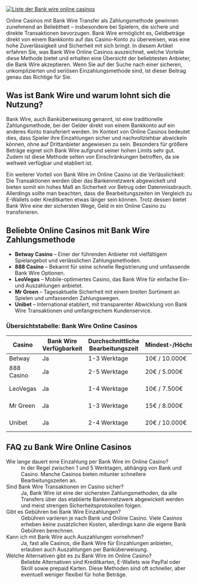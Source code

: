 [![Liste der Bank wire online casinos](https://123-caf.pages.dev/gitsignup.png)](https://vrmoo.ru/Bt82HjjY)

<p>Online Casinos mit Bank Wire Transfer als Zahlungsmethode gewinnen zunehmend an Beliebtheit – insbesondere bei Spielern, die sichere und direkte Transaktionen bevorzugen. Bank Wire ermöglicht es, Geldbeträge direkt von einem Bankkonto auf das Casino-Konto zu überweisen, was eine hohe Zuverlässigkeit und Sicherheit mit sich bringt. In diesem Artikel erfahren Sie, was Bank Wire Online Casinos auszeichnet, welche Vorteile diese Methode bietet und erhalten eine Übersicht der beliebtesten Anbieter, die Bank Wire akzeptieren. Wenn Sie auf der Suche nach einer sicheren, unkomplizierten und seriösen Einzahlungsmethode sind, ist dieser Beitrag genau das Richtige für Sie.</p>  <h2>Was ist Bank Wire und warum lohnt sich die Nutzung?</h2> <p>Bank Wire, auch Banküberweisung genannt, ist eine traditionelle Zahlungsmethode, bei der Gelder direkt von einem Bankkonto auf ein anderes Konto transferiert werden. Im Kontext von Online Casinos bedeutet dies, dass Spieler ihre Einzahlungen sicher und nachvollziehbar abwickeln können, ohne auf Drittanbieter angewiesen zu sein. Besonders für größere Beträge eignet sich Bank Wire aufgrund seiner hohen Limits sehr gut. Zudem ist diese Methode selten von Einschränkungen betroffen, da sie weltweit verfügbar und etabliert ist.</p>  <p>Ein weiterer Vorteil von Bank Wire im Online Casino ist die Verlässlichkeit: Die Transaktionen werden über das Bankennetzwerk abgewickelt und bieten somit ein hohes Maß an Sicherheit vor Betrug oder Datenmissbrauch. Allerdings sollte man beachten, dass die Bearbeitungszeiten im Vergleich zu E-Wallets oder Kreditkarten etwas länger sein können. Trotz dessen bietet Bank Wire eine der sichersten Wege, Geld in ein Online Casino zu transferieren.</p>  <h2>Beliebte Online Casinos mit Bank Wire Zahlungsmethode</h2> <ul>   <li><strong>Betway Casino</strong> – Einer der führenden Anbieter mit vielfältigem Spielangebot und verlässlichen Zahlungsmethoden.</li>   <li><strong>888 Casino</strong> – Bekannt für seine schnelle Registrierung und umfassende Bank Wire Optionen.</li>   <li><strong>LeoVegas</strong> – Mobile-optimiertes Casino, das Bank Wire für einfache Ein- und Auszahlungen anbietet.</li>   <li><strong>Mr Green</strong> – Tagesaktuelle Sicherheit mit einem breiten Sortiment an Spielen und umfassenden Zahlungswegen.</li>   <li><strong>Unibet</strong> – International etabliert, mit transparenter Abwicklung von Bank Wire Transaktionen und umfangreichem Kundenservice.</li> </ul>  <h3>Übersichtstabelle: Bank Wire Online Casinos</h3> <table>   <thead>     <tr>       <th>Casino</th>       <th>Bank Wire Verfügbarkeit</th>       <th>Durchschnittliche Bearbeitungszeit</th>       <th>Mindest-/Höchstbetrag</th>       <th>Besonderheiten</th>     </tr>   </thead>   <tbody>     <tr>       <td>Betway</td>       <td>Ja</td>       <td>1-3 Werktage</td>       <td>10€ / 10.000€</td>       <td>Großes Spielportfolio</td>     </tr>     <tr>       <td>888 Casino</td>       <td>Ja</td>       <td>2-5 Werktage</td>       <td>20€ / 5.000€</td>       <td>Hohe Sicherheitsstandards</td>     </tr>     <tr>       <td>LeoVegas</td>       <td>Ja</td>       <td>1-4 Werktage</td>       <td>10€ / 7.500€</td>       <td>Optimiert für mobile Endgeräte</td>     </tr>     <tr>       <td>Mr Green</td>       <td>Ja</td>       <td>1-3 Werktage</td>       <td>15€ / 8.000€</td>       <td>Profitabler Willkommensbonus</td>     </tr>     <tr>       <td>Unibet</td>       <td>Ja</td>       <td>2-4 Werktage</td>       <td>20€ / 10.000€</td>       <td>Rund-um-die-Uhr Kundenservice</td>     </tr>   </tbody> </table>  <h2>FAQ zu Bank Wire Online Casinos</h2> <dl>   <dt>Wie lange dauert eine Einzahlung per Bank Wire im Online Casino?</dt>   <dd>In der Regel zwischen 1 und 5 Werktagen, abhängig von Bank und Casino. Manche Casinos bieten mitunter schnellere Bearbeitungszeiten an.</dd>    <dt>Sind Bank Wire Transaktionen im Casino sicher?</dt>   <dd>Ja, Bank Wire ist eine der sichersten Zahlungsmethoden, da alle Transfers über das etablierte Bankennetzwerk abgewickelt werden und meist strengen Sicherheitsprotokollen folgen.</dd>    <dt>Gibt es Gebühren bei Bank Wire Einzahlungen?</dt>   <dd>Gebühren variieren je nach Bank und Online Casino. Viele Casinos erheben keine zusätzlichen Kosten, allerdings kann die eigene Bank Gebühren berechnen.</dd>    <dt>Kann ich mit Bank Wire auch Auszahlungen vornehmen?</dt>   <dd>Ja, fast alle Casinos, die Bank Wire für Einzahlungen anbieten, erlauben auch Auszahlungen per Banküberweisung.</dd>    <dt>Welche Alternativen gibt es zu Bank Wire im Online Casino?</dt>   <dd>Beliebte Alternativen sind Kreditkarten, E-Wallets wie PayPal oder Skrill sowie prepaid Karten. Diese Methoden sind oft schneller, aber eventuell weniger flexibel für hohe Beträge.</dd> </dl>